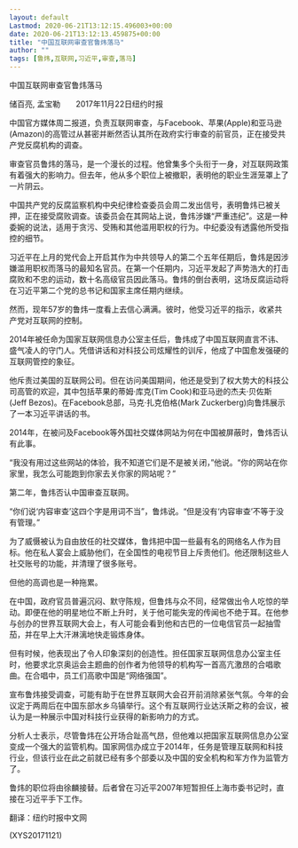 ```yaml
---
layout: default
Lastmod: 2020-06-21T13:12:15.496003+00:00
date: 2020-06-21T13:12:13.459875+00:00
title: "中国互联网审查官鲁炜落马"
author: ""
tags: [鲁炜,互联网,习近平,审查,落马]
---
```


中国互联网审查官鲁炜落马

储百亮, 孟宝勒　　2017年11月22日纽约时报

中国官方媒体周二报道，负责互联网审查，与Facebook、苹果(Apple)和亚马逊(Amazon)的高管过从甚密并断然否认其所在政府实行审查的前官员，正在接受共产党反腐机构的调查。

审查官员鲁炜的落马，是一个漫长的过程。他曾集多个头衔于一身，对互联网政策有着强大的影响力。但去年，他从多个职位上被撤职，表明他的职业生涯笼罩上了一片阴云。

中国共产党的反腐监察机构中央纪律检查委员会周二发出信号，表明鲁炜已被关押，正在接受腐败调查。该委员会在其网站上说，鲁炜涉嫌“严重违纪”。这是一种委婉的说法，适用于贪污、受贿和其他滥用职权的行为。中纪委没有透露他所受指控的细节。

习近平在上月的党代会上开启其作为中共领导人的第二个五年任期后，鲁炜是因涉嫌滥用职权而落马的最知名官员。在第一个任期内，习近平发起了声势浩大的打击腐败和不忠的运动，数十名高级官员因此落马。鲁炜的倒台表明，这场反腐运动将在习近平第二个党的总书记和国家主席任期内继续。

然而，现年57岁的鲁炜一度看上去信心满满。彼时，他受习近平的指示，收紧共产党对互联网的控制。

2014年被任命为国家互联网信息办公室主任后，鲁炜成了中国互联网直言不讳、盛气凌人的守门人。凭借讲话和对科技公司炫耀性的训斥，他成了中国愈发强硬的互联网管控的象征。

他斥责过美国的互联网公司。但在访问美国期间，他还是受到了权大势大的科技公司高管的欢迎，其中包括苹果的蒂姆·库克(Tim Cook)和亚马逊的杰夫·贝佐斯(Jeff Bezos)。在Facebook总部，马克·扎克伯格(Mark Zuckerberg)向鲁炜展示了一本习近平讲话的书。

2014年，在被问及Facebook等外国社交媒体网站为何在中国被屏蔽时，鲁炜否认有此事。

“我没有用过这些网站的体验，我不知道它们是不是被关闭，”他说。“你的网站在你家里，我怎么可能跑到你家去关你家的网站呢？”

第二年，鲁炜否认中国审查互联网。

“你们说‘内容审查’这四个字是用词不当”，鲁炜说。“但是没有‘内容审查’不等于没有管理。”

为了威慑被认为自由放任的社交媒体，鲁炜把中国一些最有名的网络名人作为目标。他在私人宴会上威胁他们，在全国性的电视节目上斥责他们。他还限制这些人社交账号的功能，并清理了很多账号。

但他的高调也是一种拖累。

在中国，政府官员普遍沉闷、默守陈规，但鲁炜与众不同，经常做出令人吃惊的举动。即便在他的明星地位不断上升时，关于他可能失宠的传闻也不绝于耳。在他参与创办的世界互联网大会上，有人可能会看到他和古巴的一位电信官员一起抽雪茄，并在早上大汗淋漓地快走锻炼身体。

但有时候，他表现出了令人印象深刻的创造性。担任国家互联网信息办公室主任时，他要求北京奥运会主题曲的创作者为他领导的机构写一首高亢激昂的合唱歌曲。在合唱中，员工们高歌中国是“网络强国”。

宣布鲁炜接受调查，可能有助于在世界互联网大会召开前消除紧张气氛。今年的会议定于两周后在中国东部水乡乌镇举行。这个有互联网行业达沃斯之称的会议，被认为是一种展示中国对科技行业获得的新影响力的方式。

分析人士表示，尽管鲁炜在公开场合趾高气昂，但他难以把国家互联网信息办公室变成一个强大的监管机构。国家网信办成立于2014年，任务是管理互联网和科技行业，但该行业在此之前就已经有多个部委以及中国的安全机构和军方作为监管方了。

鲁炜的职位将由徐麟接替。后者曾在习近平2007年短暂担任上海市委书记时，直接在习近平手下工作。

翻译：纽约时报中文网

(XYS20171121)

